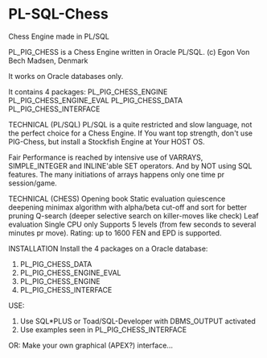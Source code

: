 # PL-SQL-Chess
Chess Engine made in PL/SQL


PL_PIG_CHESS is a Chess Engine written in Oracle PL/SQL. (c) Egon Von Bech Madsen, Denmark

It works on Oracle databases only.

It contains 4 packages:
PL_PIG_CHESS_ENGINE
PL_PIG_CHESS_ENGINE_EVAL
PL_PIG_CHESS_DATA
PL_PIG_CHESS_INTERFACE 

TECHNICAL (PL/SQL)
PL/SQL is a quite restricted and slow language, not the perfect choice for a Chess Engine.
If You want top strength, don't use PIG-Chess, but install a Stockfish Engine at Your HOST OS.

Fair Performance is reached by intensive use of VARRAYS, SIMPLE_INTEGER and INLINE'able SET operators. 
And by NOT using SQL features. The many initiations of arrays happens only one time pr session/game.

TECHNICAL (CHESS)
Opening book
Static evaluation
quiescence deepening minimax algorithm with alpha/beta cut-off and sort for better pruning
Q-search (deeper selective search on killer-moves like check)
Leaf evaluation
Single CPU only
Supports 5 levels (from few seconds to several minutes pr move).
Rating: up to 1600
FEN and EPD is supported.

INSTALLATION
Install the 4 packages on a Oracle database:
1. PL_PIG_CHESS_DATA
2. PL_PIG_CHESS_ENGINE_EVAL
3. PL_PIG_CHESS_ENGINE
4. PL_PIG_CHESS_INTERFACE

USE:
1. Use SQL*PLUS or Toad/SQL-Developer with DBMS_OUTPUT activated
2. Use examples seen in PL_PIG_CHESS_INTERFACE

OR:
Make your own graphical (APEX?) interface...
